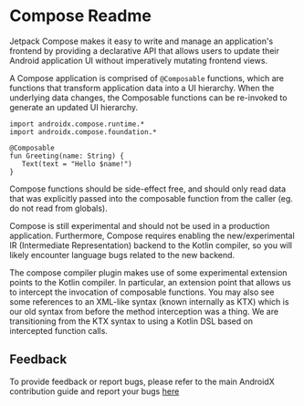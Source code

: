 # Compose Readme

Jetpack Compose makes it easy to write and manage an application's frontend by providing a declarative API that allows users to update their Android application UI without imperatively mutating frontend views.

A Compose application is comprised of `@Composable` functions, which are functions that transform application data into a UI hierarchy.  When the underlying data changes, the Composable functions can be re-invoked to generate an updated UI hierarchy.

```
import androidx.compose.runtime.*
import androidx.compose.foundation.*

@Composable
fun Greeting(name: String) {
   Text(text = "Hello $name!")
}
```

Compose functions should be side-effect free, and should only read data that was explicitly passed into the composable function from the caller (eg. do not read from globals).

Compose is still experimental and should not be used in a production application.  Furthermore, Compose requires enabling the new/experimental IR (Intermediate Representation) backend to the Kotlin compiler, so you will likely encounter language bugs related to the new backend.

The compose compiler plugin makes use of some experimental extension points to the Kotlin compiler.  In particular, an extension point that allows us to intercept the invocation of composable functions.  You may also see some references to an XML-like syntax (known internally as KTX) which is our old syntax from before the method interception was a thing.  We are transitioning from the KTX syntax to using a Kotlin DSL based on intercepted function calls.

## Feedback
To provide feedback or report bugs, please refer to the main AndroidX contribution guide and report your bugs [here](https://issuetracker.google.com/issues/new?component=610764)


